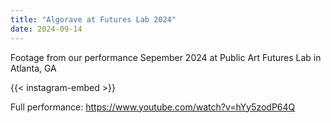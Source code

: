 ```yaml
---
title: "Algorave at Futures Lab 2024"
date: 2024-09-14
---
```


Footage from our performance Sepember 2024 at Public Art Futures Lab in Atlanta, GA

{{< instagram-embed >}}

Full performance: https://www.youtube.com/watch?v=hYy5zodP64Q
